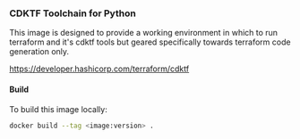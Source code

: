 ### CDKTF Toolchain for Python

This image is designed to provide a working environment in which to run terraform and it's cdktf tools but geared specifically
towards terraform code generation only.

https://developer.hashicorp.com/terraform/cdktf 

#### Build

To build this image locally:

```bash
docker build --tag <image:version> .
```

